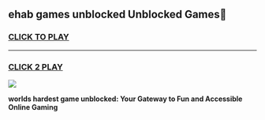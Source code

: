 
## ehab games unblocked Unblocked Games👋
<h3>
<a href="https://premium.freeplayer.one?title=ehab_games_unblocked&ref=16F">CLICK TO PLAY</a></h3>
<hr>

<h3>
<a href="https://premium.freeplayer.one?title=ehab_games_unblocked&ref=16F">CLICK 2 PLAY</a>
  
</h3>

<a href="https://premium.freeplayer.one?title=ehab_games_unblocked&ref=16F/"><img src="https://clearcache.store/games.png"></a>


**worlds hardest game unblocked: Your Gateway to Fun and Accessible Online Gaming**
